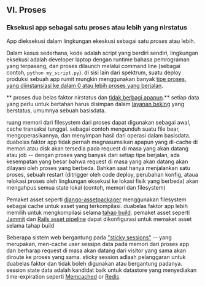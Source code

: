 ## VI. Proses
### Eksekusi app sebagai satu proses atau lebih  yang nirstatus

App dieksekusi dalam lingkungan ekeskusi sebagai satu *proses* atau lebih.

Dalam kasus sederhana, kode adalah script yang berdiri sendiri, lingkungan eksekusi adalah developer laptop dengan runtime bahasa pemrograman yang terpasang, dan proses dilaunch melalui command line (sebagai contoh, `python my_script.py`). di sisi lain dari spektrum, suatu deploy produksi sebuah app rumit  mungkin menggunakan banyak [tipe proses, yang diinstansiasi ke dalam 0 atau lebih proses yang berjalan](./concurrency).

** proses dua belas faktor nirstatus dan [tidak berbagi apapun](http://en.wikipedia.org/wiki/Shared_nothing_architecture).** setiap data yang perlu untuk bertahan harus disimpan dalam [layanan beking](./backing-services) yang berstatus, umumnya sebuah basisdata.

ruang memori dari filesystem dari proses dapat digunakan sebagai awal, cache transaksi tunggal. sebagai contoh mengunduh suatu file bear, mengoperasikannya, dan menyimpan hasil dari operasi dalam basisdata. duabelas faktor app tidak pernah megnasumsikan apapun yang di-cache di memori atau disk akan tersedia pada request di masa yang akan datang atau job -- dengan proses yang banyak dari setiap tipe berjalan, ada kesempatan yang besar bahwa request di masa yang akan datang akan dilayani oleh proses yang berbeda. Bahkan saat hanya menjalankan satu proses, sebuah restart (ditrigger oleh code deploy, perubahan konfig, ataua relokasi proses oleh lingkungan eksekusi ke lokasi fisik yang berbeda) akan mengahpus semua state lokal (contoh, memori dan filesystem)

Pemaket asset seperti [django-assetpackager](http://code.google.com/p/django-assetpackager/) menggunakan filesystem sebagai cache untuk asset yang terkompilasi. duabelas faktor app lebih memilih untuk mengkompilasi selama [tahap build](/build-release-run). pemaket asset seperti [Jammit](http://documentcloud.github.com/jammit/) dan [Rails asset pipeline](http://ryanbigg.com/guides/asset_pipeline.html) dapat dikonfigurasi untuk memaket asset selama tahap build

Beberapa sistem web bergantung pada ["sticky sessions"](http://en.wikipedia.org/wiki/Load_balancing_%28computing%29#Persistence) -- yang merupakan, men-cache user sessipn data pada memori dari proses app dan berharap request di masa akan datang dari visitor yang sama akan diroute ke proses yang sama. sticky session adlaah pelanggaran untuk duabelas faktor dan tidak boleh digunakan atau bergantung padanya. session state data adalah kandidat baik untuk datastore yang menyediakan time-expiration seperti [Memcached](http://memcached.org/) or [Redis](http://redis.io/).
